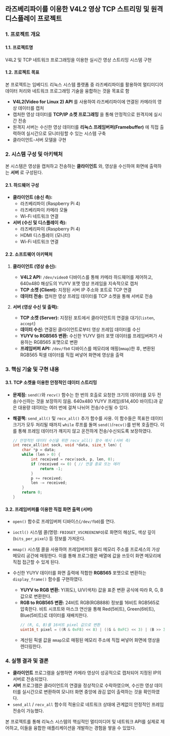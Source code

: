 ## 라즈베리파이를 이용한 V4L2 영상 TCP 스트리밍 및 원격 디스플레이 프로젝트

### 1. 프로젝트 개요

#### 1.1. 프로젝트명
V4L2 및 TCP 네트워크 프로그래밍을 이용한 실시간 영상 스트리밍 시스템 구현

#### 1.2. 프로젝트 목표
본 프로젝트는 임베디드 리눅스 시스템 플랫폼 중 라즈베리파이를 활용하여 멀티미디어 데이터 처리와 네트워크 프로그래밍 기술을 융합하는 것을 목표로 함

-   **V4L2(Video for Linux 2) API** 를 사용하여 라즈베리파이에 연결된 카메라의 영상 데이터를 캡처
-   캡처한 영상 데이터를 **TCP/IP 소켓 프로그래밍** 을 통해 안정적으로 원격지에 실시간 전송
-   원격지 서버는 수신한 영상 데이터를 **리눅스 프레임버퍼(Framebuffer)** 에 직접 출력하여 실시간으로 모니터링할 수 있는 시스템 구축
-   클라이언트-서버 모델을 구현

### 2. 시스템 구성 및 아키텍처

본 시스템은 영상을 캡처하고 전송하는 **클라이언트** 와, 영상을 수신하여 화면에 출력하는 **서버** 로 구성된다.

#### 2.1. 하드웨어 구성
-   **클라이언트 (송신 측):**
    -   라즈베리파이 (Raspberry Pi 4)
    -   라즈베리파이 카메라 모듈
    -   Wi-Fi 네트워크 연결
-   **서버 (수신 및 디스플레이 측):**
    -   라즈베리파이 (Raspberry Pi 4)
    -   HDMI 디스플레이 (모니터)
    -   Wi-Fi 네트워크 연결

#### 2.2. 소프트웨어 아키텍처

1.  **클라이언트 (영상 송신):**
    -   **V4L2 API:** `/dev/video0` 디바이스를 통해 카메라 하드웨어를 제어하고, 640x480 해상도의 YUYV 포맷 영상 프레임을 지속적으로 캡처
    -   **TCP 소켓 (Client):** 지정된 서버 IP 주소와 포트로 TCP 연결
    -   **데이터 전송:** 캡처한 영상 프레임 데이터를 TCP 소켓을 통해 서버로 전송

2.  **서버 (영상 수신 및 출력):**
    -   **TCP 소켓 (Server):** 지정된 포트에서 클라이언트의 연결을 대기(`listen`, `accept`)
    -   **데이터 수신:** 연결된 클라이언트로부터 영상 프레임 데이터를 수신
    -   **YUYV to RGB565 변환:** 수신한 YUYV 컬러 포맷 데이터를 프레임버퍼가 사용하는 RGB565 포맷으로 변환
    -   **프레임버퍼 API:** `/dev/fb0` 디바이스를 메모리에 매핑(`mmap`)한 후, 변환된 RGB565 픽셀 데이터를 직접 써넣어 화면에 영상을 출력

### 3. 핵심 기술 및 구현 내용

#### 3.1. TCP 소켓을 이용한 안정적인 데이터 스트리밍
-   **문제점:** `send()`와 `recv()` 함수는 한 번의 호출로 요청한 크기의 데이터를 모두 전송/수신하는 것을 보장하지 않음. 640x480 YUYV 프레임(614,400 바이트)과 같은 대용량 데이터는 여러 번에 걸쳐 나뉘어 전송/수신될 수 있다.
-   **해결책:** `send_all()` 및 `recv_all()` 추가 함수를 사용. 이 함수들은 목표한 데이터 크기가 모두 처리될 때까지 `while` 루프를 돌며 `send()`/`recv()`를 반복 호출한다. 이를 통해 프레임 데이터가 깨지지 않고 온전하게 전송/수신되도록 보장하였다.

    ```c
    // 안정적인 데이터 수신을 위한 recv_all() 함수 예시 (서버 측)
    int recv_all(int sock, void *data, size_t len) {
        char *p = data;
        while (len > 0) {
            int received = recv(sock, p, len, 0);
            if (received <= 0) { // 연결 종료 또는 에러
                return -1;
            }
            p += received;
            len -= received;
        }
        return 0;
    }
    ```

#### 3.2. 프레임버퍼를 이용한 직접 화면 출력 (서버)

-   `open()` 함수로 프레임버퍼 디바이스(`/dev/fb0`)를 연다.
-   `ioctl()` 시스템 콜(명령: `FBIOGET_VSCREENINFO`)로 화면의 해상도, 색상 깊이(`bits_per_pixel`) 등 정보를 가져온다.
-   `mmap()` 시스템 콜을 사용하여 프레임버퍼의 물리 메모리 주소를 프로세스의 가상 메모리 공간에 매핑한다. 이를 통해 프로그램은 배열에 값을 쓰듯이 화면 메모리에 직접 접근할 수 있게 된다.
-   수신한 YUYV 데이터를 화면 출력에 적합한 **RGB565** 포맷으로 변환하는 `display_frame()` 함수를 구현하였다.

    -   **YUYV to RGB 변환:** Y(휘도), U/V(색차) 값을 표준 변환 공식에 따라 R, G, B 값으로 변환한다.
    -   **RGB to RGB565 변환:** 24비트 RGB(RGB888) 정보를 16비트 RGB565로 압축한다. 비트 시프트와 마스크 연산을 통해 Red(5비트), Green(6비트), Blue(5비트)로 데이터를 재배치한다.
        ```c
        // (R, G, B)를 16비트 pixel 값으로 변환
        uint16_t pixel = ((R & 0xF8) << 8) | ((G & 0xFC) << 3) | (B >> 3);
        ```
    -   계산된 픽셀 값을 `mmap`으로 매핑된 메모리 주소에 직접 써넣어 화면에 영상을 렌더링한다.

### 4. 실행 결과 및 결론

-   **클라이언트** 프로그램을 실행하면 카메라 영상이 성공적으로 캡처되어 지정된 IP의 서버로 전송되었다.
-   **서버** 프로그램은 클라이언트의 연결을 정상적으로 수락하였으며, 수신한 영상 데이터를 실시간으로 변환하여 모니터 화면 중앙에 끊김 없이 출력하는 것을 확인하였다.
-   `send_all` / `recv_all` 함수의 적용으로 네트워크 상태에 관계없이 안정적인 프레임 전송이 가능했다.

본 프로젝트를 통해 리눅스 시스템의 핵심적인 멀티미디어 및 네트워크 API를 실제로 제어하고, 이들을 융합한 애플리케이션을 개발하는 경험을 쌓을 수 있었다.
